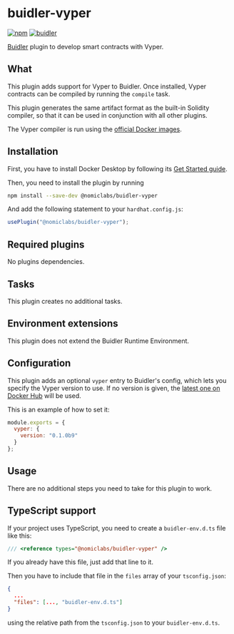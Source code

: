 # buidler-vyper

[![npm](https://img.shields.io/npm/v/@nomiclabs/buidler-vyper.svg)](https://www.npmjs.com/package/@nomiclabs/buidler-vyper)
[![buidler](https://buidler.dev/buidler-plugin-badge.svg?1)](https://buidler.dev)

[Buidler](http://buidler.dev) plugin to develop smart contracts with Vyper.

## What

This plugin adds support for Vyper to Buidler. Once installed, Vyper contracts can be compiled by running the `compile` task.

This plugin generates the same artifact format as the built-in Solidity compiler, so that it can be used in conjunction with
all other plugins.

The Vyper compiler is run using the [official Docker images](https://hub.docker.com/r/ethereum/vyper).

## Installation

First, you have to install Docker Desktop by following its [Get Started guide](https://www.docker.com/get-started).

Then, you need to install the plugin by running

```bash
npm install --save-dev @nomiclabs/buidler-vyper
```

And add the following statement to your `hardhat.config.js`:

```js
usePlugin("@nomiclabs/buidler-vyper");
```

## Required plugins

No plugins dependencies.

## Tasks

This plugin creates no additional tasks.

## Environment extensions

This plugin does not extend the Buidler Runtime Environment.

## Configuration

This plugin adds an optional `vyper` entry to Buidler's config, which lets you specify the Vyper version to use. If no
version is given, the [latest one on Docker Hub](https://hub.docker.com/r/ethereum/vyper/tags) will be used.

This is an example of how to set it:

```js
module.exports = {
  vyper: {
    version: "0.1.0b9"
  }
};
```

## Usage

There are no additional steps you need to take for this plugin to work.

## TypeScript support

If your project uses TypeScript, you need to create a `buidler-env.d.ts` file like this:

``` typescript
/// <reference types="@nomiclabs/buidler-vyper" />
```

If you already have this file, just add that line to it.


Then you have to include that file in the `files` array of your `tsconfig.json`:

```json
{
  ...
  "files": [..., "buidler-env.d.ts"]
}
```

using the relative path from the `tsconfig.json` to your `buidler-env.d.ts`.
